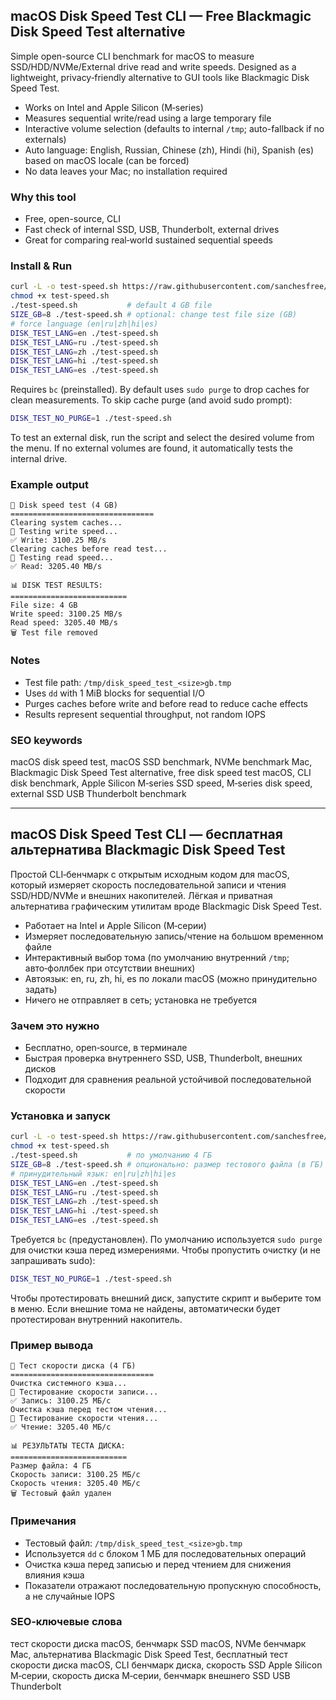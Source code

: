 ## macOS Disk Speed Test CLI — Free Blackmagic Disk Speed Test alternative

Simple open-source CLI benchmark for macOS to measure SSD/HDD/NVMe/External drive read and write speeds. Designed as a lightweight, privacy‑friendly alternative to GUI tools like Blackmagic Disk Speed Test.

- Works on Intel and Apple Silicon (M‑series)
- Measures sequential write/read using a large temporary file
- Interactive volume selection (defaults to internal `/tmp`; auto-fallback if no externals)
- Auto language: English, Russian, Chinese (zh), Hindi (hi), Spanish (es) based on macOS locale (can be forced)
- No data leaves your Mac; no installation required

### Why this tool
- Free, open-source, CLI
- Fast check of internal SSD, USB, Thunderbolt, external drives
- Great for comparing real‑world sustained sequential speeds

### Install & Run
```bash
curl -L -o test-speed.sh https://raw.githubusercontent.com/sanchesfree/macos-disk-speed-test-cli/main/test-speed.sh
chmod +x test-speed.sh
./test-speed.sh           # default 4 GB file
SIZE_GB=8 ./test-speed.sh # optional: change test file size (GB)
# force language (en|ru|zh|hi|es)
DISK_TEST_LANG=en ./test-speed.sh
DISK_TEST_LANG=ru ./test-speed.sh
DISK_TEST_LANG=zh ./test-speed.sh
DISK_TEST_LANG=hi ./test-speed.sh
DISK_TEST_LANG=es ./test-speed.sh
```

Requires `bc` (preinstalled). By default uses `sudo purge` to drop caches for clean measurements. To skip cache purge (and avoid sudo prompt):
```bash
DISK_TEST_NO_PURGE=1 ./test-speed.sh
```

To test an external disk, run the script and select the desired volume from the menu. If no external volumes are found, it automatically tests the internal drive.

### Example output
```
🚀 Disk speed test (4 GB)
================================
Clearing system caches...
📝 Testing write speed...
✅ Write: 3100.25 MB/s
Clearing caches before read test...
📖 Testing read speed...
✅ Read: 3205.40 MB/s

📊 DISK TEST RESULTS:
==========================
File size: 4 GB
Write speed: 3100.25 MB/s
Read speed: 3205.40 MB/s
🗑️ Test file removed
```

### Notes
- Test file path: `/tmp/disk_speed_test_<size>gb.tmp`
- Uses `dd` with 1 MiB blocks for sequential I/O
- Purges caches before write and before read to reduce cache effects
- Results represent sequential throughput, not random IOPS

### SEO keywords
macOS disk speed test, macOS SSD benchmark, NVMe benchmark Mac, Blackmagic Disk Speed Test alternative, free disk speed test macOS, CLI disk benchmark, Apple Silicon M‑series SSD speed, M‑series disk speed, external SSD USB Thunderbolt benchmark

---

## macOS Disk Speed Test CLI — бесплатная альтернатива Blackmagic Disk Speed Test

Простой CLI‑бенчмарк с открытым исходным кодом для macOS, который измеряет скорость последовательной записи и чтения SSD/HDD/NVMe и внешних накопителей. Лёгкая и приватная альтернатива графическим утилитам вроде Blackmagic Disk Speed Test.

- Работает на Intel и Apple Silicon (M‑серии)
- Измеряет последовательную запись/чтение на большом временном файле
- Интерактивный выбор тома (по умолчанию внутренний `/tmp`; авто‑фоллбек при отсутствии внешних)
- Автоязык: en, ru, zh, hi, es по локали macOS (можно принудительно задать)
- Ничего не отправляет в сеть; установка не требуется

### Зачем это нужно
- Бесплатно, open‑source, в терминале
- Быстрая проверка внутреннего SSD, USB, Thunderbolt, внешних дисков
- Подходит для сравнения реальной устойчивой последовательной скорости

### Установка и запуск
```bash
curl -L -o test-speed.sh https://raw.githubusercontent.com/sanchesfree/macos-disk-speed-test-cli/main/test-speed.sh
chmod +x test-speed.sh
./test-speed.sh           # по умолчанию 4 ГБ
SIZE_GB=8 ./test-speed.sh # опционально: размер тестового файла (в ГБ)
# принудительный язык: en|ru|zh|hi|es
DISK_TEST_LANG=en ./test-speed.sh
DISK_TEST_LANG=ru ./test-speed.sh
DISK_TEST_LANG=zh ./test-speed.sh
DISK_TEST_LANG=hi ./test-speed.sh
DISK_TEST_LANG=es ./test-speed.sh
```

Требуется `bc` (предустановлен). По умолчанию используется `sudo purge` для очистки кэша перед измерениями. Чтобы пропустить очистку (и не запрашивать sudo):
```bash
DISK_TEST_NO_PURGE=1 ./test-speed.sh
```

Чтобы протестировать внешний диск, запустите скрипт и выберите том в меню. Если внешние тома не найдены, автоматически будет протестирован внутренний накопитель.

### Пример вывода
```
🚀 Тест скорости диска (4 ГБ)
================================
Очистка системного кэша...
📝 Тестирование скорости записи...
✅ Запись: 3100.25 МБ/с
Очистка кэша перед тестом чтения...
📖 Тестирование скорости чтения...
✅ Чтение: 3205.40 МБ/с

📊 РЕЗУЛЬТАТЫ ТЕСТА ДИСКА:
==========================
Размер файла: 4 ГБ
Скорость записи: 3100.25 МБ/с
Скорость чтения: 3205.40 МБ/с
🗑️ Тестовый файл удален
```

### Примечания
- Тестовый файл: `/tmp/disk_speed_test_<size>gb.tmp`
- Используется `dd` с блоком 1 МБ для последовательных операций
- Очистка кэша перед записью и перед чтением для снижения влияния кэша
- Показатели отражают последовательную пропускную способность, а не случайные IOPS

### SEO‑ключевые слова
тест скорости диска macOS, бенчмарк SSD macOS, NVMe бенчмарк Mac, альтернатива Blackmagic Disk Speed Test, бесплатный тест скорости диска macOS, CLI бенчмарк диска, скорость SSD Apple Silicon M‑серии, скорость диска M‑серии, бенчмарк внешнего SSD USB Thunderbolt


